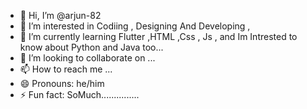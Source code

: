 - 👋 Hi, I’m @arjun-82
- 👀 I’m interested in Codiing , Designing And Developing , 
- 🌱 I’m currently learning  Flutter ,HTML ,Css , Js , and Im Intrested to know about Python and Java too...
- 💞️ I’m looking to collaborate on ...
- 📫 How to reach me ...
- 😄 Pronouns: he/him
- ⚡ Fun fact: SoMuch...............

<!---
arjun-82/arjun-82 is a ✨ special ✨ repository because its `README.md` (this file) appears on your GitHub profile.
You can click the Preview link to take a look at your changes.
--->
